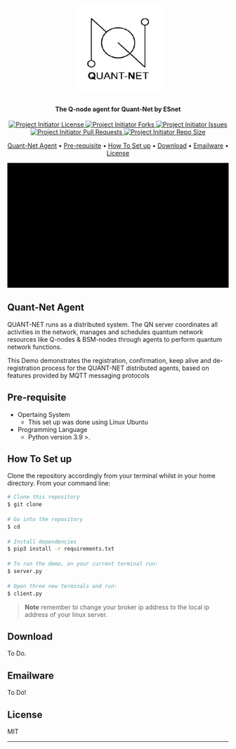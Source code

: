 
<h1 align="center">
  <br>
  <a href="http://www.bashirmohd.com/electron-markdownify"><img src="https://github.com/bashirmohd/project-initiator-1/blob/main/assets/images/logo.png" alt="Markdownify" width="200"></a>
  <!-- <br>
  Markdownify
  <br> -->
</h1>

<h4 align="center">The Q-node agent for Quant-Net by ESnet</h4>

<p align="center">
<a href="https://github.com/quant-net/quant-net-agent/blob/main/LICENSE" title="License">
<img src="https://img.shields.io/github/license/king-technologies/Project-Initiator?label=License&logo=Github&style=flat-square" alt="Project Initiator License"/>
</a>
<a href="https://github.com/quant-net/quant-net-agent/fork" title="Forks">
<img src="https://img.shields.io/github/forks/king-technologies/Project-Initiator?label=Forks&logo=Github&style=flat-square" alt="Project Initiator Forks"/>
</a>

<a href="https://github.com/quant-net/quant-net-agent/issues" title="Issues">
<img src="https://img.shields.io/github/issues/king-technologies/Project-Initiator?label=Issues&logo=Github&style=flat-square" alt="Project Initiator Issues"/>
</a>
<a href="https://github.com/quant-net/quant-net-agent/pulls" title="Pull Requests">
<img src="https://img.shields.io/github/issues-pr/king-technologies/Project-Initiator?label=Pull%20Requests&logo=Github&style=flat-square" alt="Project Initiator Pull Requests"/>
</a>
<a href="https://github.com/quant-net/quant-net-agent" title="Repo Size">
<img src="https://img.shields.io/github/repo-size/king-technologies/Project-Initiator?label=Repo%20Size&logo=Github&style=flat-square" alt="Project Initiator Repo Size"/>
</a>
</p>

<p align="center">
  <a href="#Quant-Net-Agent"> Quant-Net Agent</a> •
  <a href="#Pre-requisite">Pre-requisite</a> •
  <a href="#How-to-set-up">How To Set up</a> •
  <a href="#credits">Download</a> •
  <a href="#related">Emailware</a> •
  <a href="#license">License</a>
</p>

<p align="center">
  <img src="https://github.com/bashirmohd/project-initiator-1/blob/main/assets/images/main.gif" alt="animated" />
</p>

<!-- <img src="https://github.com/bashirmohd/project-initiator-1/blob/main/assets/images/main.gif" width="80%" height="60%" title="gif logo"> -->


## Quant-Net Agent

QUANT-NET runs as a distributed system. The QN server coordinates all activities in the network, manages and schedules quantum network resources like Q-nodes & BSM-nodes through agents to perform quantum network functions. 

This Demo demonstrates the registration, confirmation, keep alive and de-registration process for the QUANT-NET distributed agents, based on features provided by MQTT messaging protocols


## Pre-requisite

* Opertaing System
  - This set up was done using Linux Ubuntu
* Programming Language
  - Python version 3.9 >.


## How To Set up

 Clone the repository accordingly from your terminal whilst in your home directory. From your command line:

```bash
# Clone this repository
$ git clone 

# Go into the repository
$ cd 

# Install dependencies
$ pip3 install -r requirements.txt

# To run the demo, on your current terminal run:
$ server.py

# Open three new terminals and run:
$ client.py
```

> **Note**
> remember to change your broker ip address to the local ip address of your linux server.


## Download

To Do.

## Emailware

To Do!

## License

MIT

---


